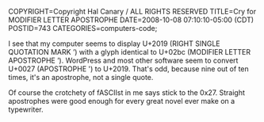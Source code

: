 COPYRIGHT=Copyright Hal Canary / ALL RIGHTS RESERVED
TITLE=Cry for MODIFIER LETTER APOSTROPHE
DATE=2008-10-08 07:10:10-05:00 (CDT)
POSTID=743
CATEGORIES=computers-code;

I see that my computer seems to display U+2019 (RIGHT SINGLE QUOTATION MARK ’) with a glyph identical to U+02bc (MODIFIER LETTER APOSTROPHE ʼ). WordPress and most other software seem to convert U+0027 (APOSTROPHE ') to U+2019. That's odd, because nine out of ten times, it's an apostrophe, not a single quote.

Of course the crotchety of fASCIIst in me says stick to the 0x27. Straight apostrophes were good enough for every great novel ever make on a typewriter.
